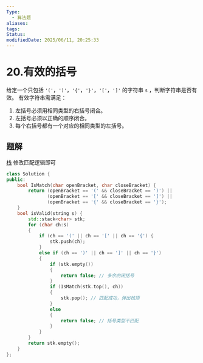 ```yaml
---
Type:
  - 算法题
aliases: 
tags: 
Status:
modifiedDate: 2025/06/11, 20:25:33
---
```


# 20.有效的括号

给定一个只包括 `'('`，`')'`，`'{'`，`'}'`，`'['`，`']'` 的字符串 `s` ，判断字符串是否有效。
有效字符串需满足：

1. 左括号必须用相同类型的右括号闭合。
2. 左括号必须以正确的顺序闭合。
3. 每个右括号都有一个对应的相同类型的左括号。

## 题解

[栈](栈.md)
修改匹配逻辑即可

```cpp
class Solution {
public:
    bool IsMatch(char openBracket, char closeBracket) {
        return (openBracket == '(' && closeBracket == ')') ||
               (openBracket == '[' && closeBracket == ']') ||
               (openBracket == '{' && closeBracket == '}');
    }
    bool isValid(string s) {
        std::stack<char> stk;
        for (char ch:s)
        {
            if (ch == '(' || ch == '[' || ch == '{') {
                stk.push(ch);
            }
            else if (ch == ')' || ch == ']' || ch == '}')
            {
                if (stk.empty()) 
                {
                    return false; // 多余的闭括号
                }
                if (IsMatch(stk.top(), ch)) 
                {
                    stk.pop(); // 匹配成功，弹出栈顶
                } 
                else 
                {
                    return false; // 括号类型不匹配
                }
            }
        }
        return stk.empty();
    }
};
```
